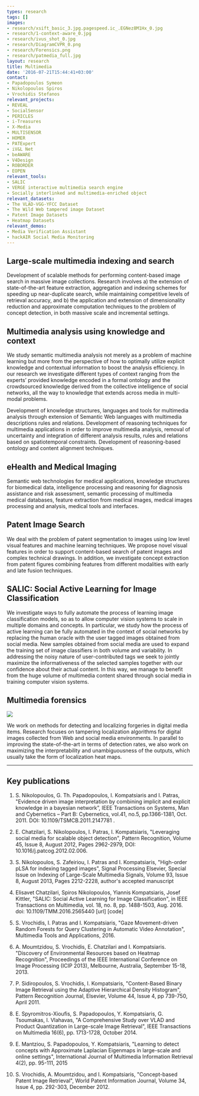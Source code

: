 ```yaml
---
types: research
tags: []
images:
- research/xsift_basic_3.jpg.pagespeed.ic_.EGNez8M1Hx_0.jpg
- research/1-context-aware_0.jpg
- research/ivus_shot_0.jpg
- research/DiagramCVPR_0.png
- research/Forensics.png
- research/patmedia_full.jpg
layout: research
title: Multimedia
date: '2016-07-21T15:44:41+03:00'
contact: 
- Papadopoulos Symeon
- Nikolopoulos Spiros
- Vrochidis Stefanos
relevant_projects:
- REVEAL
- SocialSensor
- PERICLES
- i-Treasures
- X-Media
- MULTISENSOR
- HOMER
- PATExpert
- iV&L Net
- beAWARE
- V4Design
- ROBORDER
- EOPEN 
relevant_tools:
- SALIC
- VERGE interactive multimedia search engine
- Socially interlinked and multimedia-enriched object
relevant_datasets:
- The VLAD-VGG-YFCC Dataset
- The Wild Web tampered image Dataset
- Patent Image Datasets
- Heatmap Datasets
relevant_demos: 
- Media Verification Assistant
- hackAIR Social Media Monitoring
---
```

## Large-scale multimedia indexing and search

Development of scalable methods for performing content-based image search in massive image collections. Research involves a) the extension of state-of-the-art feature extraction, aggregation and indexing schemes for speeding up near-duplicate search, while maintaining competitive levels of retrieval accuracy, and b) the application and extension of dimensionality reduction and approximate computation techniques to the problem of concept detection, in both massive scale and incremental settings.

## Multimedia analysis using knowledge and context

We study semantic multimedia analysis not merely as a problem of machine learning but more from the perspective of how to optimally utilize explicit knowledge and contextual information to boost the analysis efficiency. In our research we investigate different types of context ranging from the experts’ provided knowledge encoded in a formal ontology and the crowdsourced knowledge derived from the collective intelligence of social networks, all the way to knowledge that extends across media in multi-modal problems.

Development of knowledge structures, languages and tools for multimedia analysis through extension of Semantic Web languages with multimedia descriptions rules and relations. Development of reasoning techniques for multimedia applications in order to improve multimedia analysis, removal of uncertainty and integration of different analysis results, rules and relations based on spatiotemporal constraints. Development of reasoning-based ontology and content alignment techniques.

## eHealth and Medical Imaging

Semantic web technologies for medical applications, knowledge structures for biomedical data, intelligence processing and reasoning for diagnosis assistance and risk assessment, semantic processing of multimedia medical databases, feature extraction from medical images, medical images processing and analysis, medical tools and interfaces.

## Patent Image Search

We deal with the problem of patent segmentation to images using low level visual features and machine learning techniques. We propose novel visual features in order to support content-based search of patent images and complex technical drawings. In addition, we investigate concept extraction from patent figures combining features from different modalities with early and late fusion techniques.

## SALIC: Social Active Learning for Image Classification

We investigate ways to fully automate the process of learning image classification models, so as to allow computer vision systems to scale in multiple domains and concepts. In particular, we study how the process of active learning can be fully automated in the context of social networks by replacing the human oracle with the user tagged images obtained from social media. New samples obtained from social media are used to expand the training set of image classifiers in both volume and variability. In addressing the noisy nature of user-contributed tags we seek to jointly maximize the informativeness of the selected samples together with our confidence about their actual content. In this way, we manage to benefit from the huge volume of multimedia content shared through social media in training computer vision systems.

## Multimedia forensics

![](/files/research/Forensics.png)

We work on methods for detecting and localizing forgeries in digital media items. Research focuses on tampering localization algorithms for digital images collected from Web and social media environments. In parallel to improving the state-of-the-art in terms of detection rates, we also work on maximizing the interpretability and unambiguousness of the outputs, which usually take the form of localization heat maps.

---

## Key publications

1. S. Nikolopoulos, G. Th. Papadopoulos, I. Kompatsiaris and I. Patras, "Evidence driven image interpretation by combining implicit and explicit knowledge in a bayesian network”, IEEE Transactions on Systems, Man and Cybernetics – Part B: Cybernetics, vol.41, no.5, pp.1366-1381, Oct. 2011. DOI: 10.1109/TSMCB.2011.2147781 . 

1. E. Chatzilari, S. Nikolopoulos, I. Patras, I. Kompatsiaris, "Leveraging social media for scalable object detection", Pattern Recognition, Volume 45, Issue 8, August 2012, Pages 2962-2979, DOI: 10.1016/j.patcog.2012.02.006. 

1. S. Nikolopoulos, S. Zafeiriou, I. Patras and I. Kompatsiaris, "High-order pLSA for indexing tagged images", Signal Processing Elsevier, Special Issue on Indexing of Large-Scale Multimedia Signals, Volume 93, Issue 8, August 2013, Pages 2212-2228, author's accepted manuscript 

1. Elisavet Chatzilari, Spiros Nikolopoulos, Yiannis Kompatsiaris, Josef Kittler, "SALIC: Social Active Learning for Image Classification", in IEEE Transactions on Multimedia, vol. 18, no. 8, pp. 1488-1503, Aug. 2016. doi: 10.1109/TMM.2016.2565440 [url] [code]

1. S. Vrochidis, I. Patras and I. Kompatsiaris, "Gaze Movement-driven Random Forests for Query Clustering in Automatic Video Annotation", Multimedia Tools and Applications, 2016.

1. A. Moumtzidou, S. Vrochidis, E. Chatzilari and I. Kompatsiaris. "Discovery of Environmental Resources based on Heatmap Recognition", Proceedings of the IEEE International Conference on Image Processing (ICIP 2013), Melbourne, Australia, September 15-18, 2013.

1. P. Sidiropoulos, S. Vrochidis, I. Kompatsiaris, "Content-Based Binary Image Retrieval using the Adaptive Hierarchical Density Histogram", Pattern Recognition Journal, Elsevier, Volume 44, Issue 4, pp 739-750, April 2011.

1. E. Spyromitros-Xioufis, S. Papadopoulos, Y. Kompatsiaris, G. Tsoumakas, I. Vlahavas, "A Comprehensive Study over VLAD and Product Quantization in Large-scale Image Retrieval", IEEE Transactions on Multimedia 16(6), pp. 1713-1728, October 2014.

1. E. Mantziou, S. Papadopoulos, Y. Kompatsiaris, "Learning to detect concepts with Approximate Laplacian Eigenmaps in large-scale and online settings", International Journal of Multimedia Information Retrieval 4(2), pp. 95-111, 2015

1. S. Vrochidis, A. Moumtzidou, and I. Kompatsiaris, "Concept-based Patent Image Retrieval", World Patent Information Journal, Volume 34, Issue 4, pp. 292-303, December 2012.